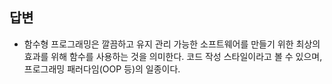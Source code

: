 ## 답변

- 함수형 프로그래밍은 깔끔하고 유지 관리 가능한 소프트웨어를 만들기 위한 최상의 효과를 위해 함수를 사용하는 것을 의미한다. 코드 작성 스타일이라고 볼 수 있으며, 프로그래밍 패러다임(OOP 등)의 일종이다.